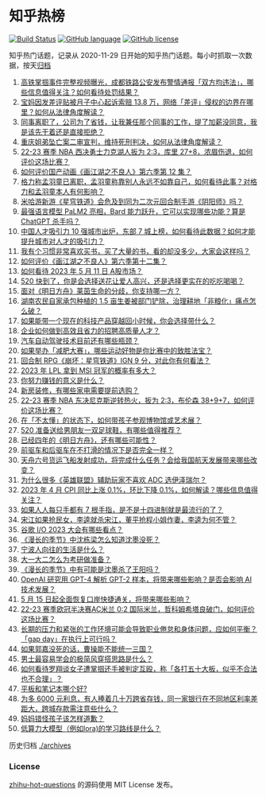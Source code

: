 # 知乎热榜
[![Build Status](https://github.com/ToWeLong/zhihu-hot-questions/workflows/CI/badge.svg)](https://github.com/ToWeLong/zhihu-hot-questions/actions)
[![GitHub language](https://img.shields.io/badge/language-golang-orange.svg)](https://golang.org/)
[![GitHub license](https://img.shields.io/github/license/ToWeLong/zhihu-hot-questions)](https://github.com/ToWeLong/zhihu-hot-questions/blob/main/LICENSE)

知乎热门话题，记录从 2020-11-29 日开始的知乎热门话题。每小时抓取一次数据，按天[归档](./archives)

<!-- BEGIN -->

1. [高铁掌掴事件完整视频曝光，成都铁路公安发布警情通报「双方均违法」，哪些信息值得关注？如何看待处罚结果？](https://www.zhihu.com/question/600231053)
1. [宝妈因发差评贴被月子中心起诉索赔 13.8 万，网络「差评」侵权的边界在哪里？如何从法律角度解读？](https://www.zhihu.com/question/600037541)
1. [同事离职了，公司为了省钱，让我兼任那个同事的工作，提了加薪没同意，我是该先干着还是直接拒绝？](https://www.zhihu.com/question/599903404)
1. [重庆姐弟坠亡案二审宣判，维持死刑判决，如何从法律角度解读？](https://www.zhihu.com/question/600325987)
1. [22-23 赛季 NBA 西决勇士力克湖人扳为 2:3，库里 27+8，浓眉伤退，如何评价这场比赛？](https://www.zhihu.com/question/600314945)
1. [如何评价国产动画《画江湖之不良人》第六季第 12 集？](https://www.zhihu.com/question/600319624)
1. [格力称孟羽童已离职，孟羽童称靠别人永远不如靠自己，如何看待此事？对格力和孟羽童本人有何影响？](https://www.zhihu.com/question/600183353)
1. [米哈游新游《星穹铁道》会危及到同为二次元回合制手游《阴阳师》吗？](https://www.zhihu.com/question/490940581)
1. [最强语言模型 PaLM2 亮相，Bard 能力跃升，它可以实现哪些功能？算是 ChatGPT 杀手吗？](https://www.zhihu.com/question/600313536)
1. [中国人才吸引力 10 强城市出炉，东部 7 城上榜，如何看待此数据？如何才能提升城市对人才的吸引力？](https://www.zhihu.com/question/600205367)
1. [我有个习惯非常喜欢买书，买了大量的书，看的却没多少，大家会这样吗？](https://www.zhihu.com/question/598255239)
1. [如何评价《画江湖之不良人》第六季第十二集？](https://www.zhihu.com/question/600324329)
1. [如何看待 2023 年 5 月 11 日 A股市场？](https://www.zhihu.com/question/600233136)
1. [520 快到了，你是会选择送花让爱人高兴，还是选择更实在的吃吃喝喝？](https://www.zhihu.com/question/599194431)
1. [面对《明日方舟》莱茵生命的分歧，你支持哪一方？](https://www.zhihu.com/question/598705377)
1. [湖南农民自家承包种植的 1.5 亩生姜被部门铲除，治理耕地「非粮化」痛点怎么破？](https://www.zhihu.com/question/599970016)
1. [如果能带一个现在的科技产品穿越回小时候，你会选择带什么？](https://www.zhihu.com/question/599808843)
1. [企业如何做到高效且省力的招聘高质量人才？](https://www.zhihu.com/question/600173248)
1. [汽车自动驾驶技术目前还有哪些瓶颈？](https://www.zhihu.com/question/598629485)
1. [如果举办「减肥大赛」，哪些运动好物是你比赛中的致胜法宝？](https://www.zhihu.com/question/599808994)
1. [回合制 RPG《崩坏：星穹铁道》IGN 9 分，对此你有何看法？](https://www.zhihu.com/question/600258207)
1. [2023 年 LPL 拿到 MSI 冠军的概率有多大？](https://www.zhihu.com/question/593615510)
1. [你努力赚钱的意义是什么？](https://www.zhihu.com/question/599464402)
1. [新房装修，有哪些家电需要提前选购？](https://www.zhihu.com/question/597437361)
1. [22-23 赛季 NBA 东决尼克斯逆转热火，扳为 2:3，布伦森 38+9+7，如何评价这场比赛？](https://www.zhihu.com/question/600304837)
1. [在「不太懂」的状态下，如何带孩子参观博物馆或艺术展？](https://www.zhihu.com/question/596917254)
1. [520 准备送给男朋友一双足球鞋，有哪些值得推荐？](https://www.zhihu.com/question/597647581)
1. [已经四年的《明日方舟》，还有哪些可能性？](https://www.zhihu.com/question/595529121)
1. [前驱车和后驱车在不打滑的情况下是否完全一样？](https://www.zhihu.com/question/575713326)
1. [天舟六号货运飞船发射成功，将完成什么任务？会给我国航天发展带来哪些改变？](https://www.zhihu.com/question/599752541)
1. [为什么很多《英雄联盟》辅助玩家不喜欢 ADC 选伊泽瑞尔？](https://www.zhihu.com/question/586639747)
1. [2023 年 4 月 CPI 同比上涨 0.1%，环比下降 0.1%，如何解读？哪些信息值得关注？](https://www.zhihu.com/question/600321470)
1. [如果人人每只手都有 7 根手指，是不是十四进制就是最流行的了？](https://www.zhihu.com/question/397602493)
1. [宋江如果抢民女，李逵就杀宋江，董平抢程小姐作妻，李逵为何不管？](https://www.zhihu.com/question/599888719)
1. [谷歌 I/O 2023 大会有哪些看点？](https://www.zhihu.com/question/600311875)
1. [《漫长的季节》中沈栋梁怎么知道沈墨没死？](https://www.zhihu.com/question/600020770)
1. [宁波人向往的生活是什么？](https://www.zhihu.com/question/599753022)
1. [大一大二怎么为考研做准备？](https://www.zhihu.com/question/311782397)
1. [《漫长的季节》中有可能是沈墨杀了王阳吗？](https://www.zhihu.com/question/599542782)
1. [OpenAI 研究用 GPT-4 解析 GPT-2 样本，将带来哪些影响？是否会影响 AI 技术发展？](https://www.zhihu.com/question/600308891)
1. [5 月 15 日起全面恢复口岸快捷通关，将带来哪些影响？](https://www.zhihu.com/question/600314844)
1. [22-23 赛季欧冠半决赛AC米兰 0:2 国际米兰，哲科姆希塔良破门，如何评价这场比赛？](https://www.zhihu.com/question/600285081)
1. [长期的压力和紧张的工作环境可能会导致职业倦怠和身体问题，应如何平衡？「gap day」在执行上可行吗？](https://www.zhihu.com/question/600119712)
1. [如果郭嘉没死的话，曹操能不能统一三国？](https://www.zhihu.com/question/599830212)
1. [男士最容易学会的极简风穿搭思路是什么？](https://www.zhihu.com/question/593692077)
1. [如何看待罗翔谈女子遭掌掴还手被判定互殴，称「各打五十大板，似乎不合法也不合理」？](https://www.zhihu.com/question/600112504)
1. [平板和笔记本哪个好?](https://www.zhihu.com/question/599847323)
1. [为多 6000 元利息，有人捧着几十万跨省存钱，同一家银行在不同地区利率差距大，跨城存款需注意些什么？](https://www.zhihu.com/question/600191156)
1. [妈妈错怪孩子该怎样道歉？](https://www.zhihu.com/question/600215497)
1. [低算力大模型（例如lora)的学习路线是什么？](https://www.zhihu.com/question/593383416)

<!-- END -->

历史归档 [./archives](./archives)


### License
[zhihu-hot-questions](https://github.com/towelong/zhihu-hot-questions) 的源码使用 MIT License 发布。